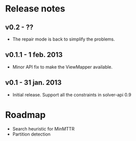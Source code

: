 Release notes
=======================

v0.2 - ??
-----------------------
- The repair mode is back to simplify the problems.

v0.1.1 - 1 feb. 2013
-----------------------
- Minor API fix to make the ViewMapper available.

v0.1 - 31 jan. 2013
-----------------------
- Initial release. Support all the constraints in solver-api 0.9


Roadmap
=======================

- Search heuristic for MinMTTR
- Partition detection